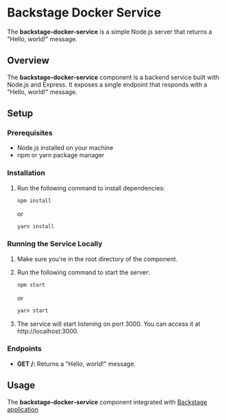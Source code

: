 # Backstage Docker Service

The **backstage-docker-service** is a simple Node.js server that returns a "Hello, world!" message.

## Overview

The **backstage-docker-service** component is a backend service built with Node.js and Express. It exposes a single endpoint that responds with a "Hello, world!" message.

## Setup

### Prerequisites

- Node.js installed on your machine
- npm or yarn package manager

### Installation

1. Run the following command to install dependencies:

   ```bash
   npm install
   ```

   or

   ```bash
   yarn install
   ```

### Running the Service Locally

1. Make sure you're in the root directory of the component.
2. Run the following command to start the server:

   ```bash
   npm start
   ```

   or

   ```bash
   yarn start
   ```
3. The service will start listening on port 3000. You can access it at http://localhost:3000.

### Endpoints

- **GET /:** Returns a "Hello, world!" message.

## Usage

The **backstage-docker-service** component integrated with [Backstage application](https://github.com/SvitlanaRybakova/bakckstage)
